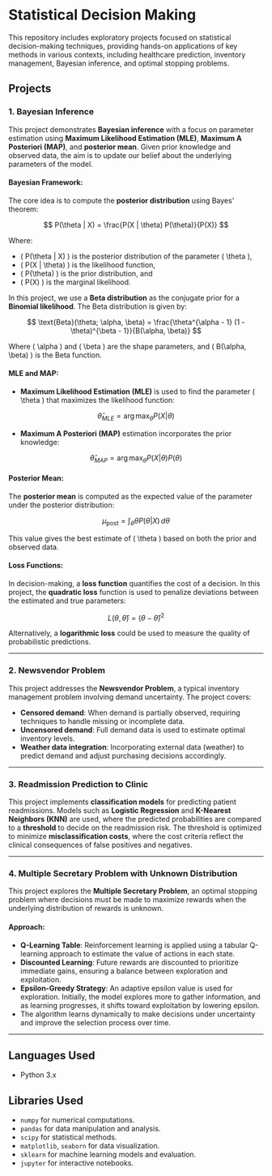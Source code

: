# Statistical Decision Making

This repository includes exploratory projects focused on statistical decision-making techniques, providing hands-on applications of key methods in various contexts, including healthcare prediction, inventory management, Bayesian inference, and optimal stopping problems.

## Projects

### 1. Bayesian Inference
This project demonstrates **Bayesian inference** with a focus on parameter estimation using **Maximum Likelihood Estimation (MLE)**, **Maximum A Posteriori (MAP)**, and **posterior mean**. Given prior knowledge and observed data, the aim is to update our belief about the underlying parameters of the model.

#### Bayesian Framework:
The core idea is to compute the **posterior distribution** using Bayes' theorem:

$$
P(\theta | X) = \frac{P(X | \theta) P(\theta)}{P(X)}
$$

Where:
- \( P(\theta | X) \) is the posterior distribution of the parameter \( \theta \),
- \( P(X | \theta) \) is the likelihood function,
- \( P(\theta) \) is the prior distribution, and
- \( P(X) \) is the marginal likelihood.

In this project, we use a **Beta distribution** as the conjugate prior for a **Binomial likelihood**. The Beta distribution is given by:

$$
\text{Beta}(\theta; \alpha, \beta) = \frac{\theta^{\alpha - 1} (1 - \theta)^{\beta - 1}}{B(\alpha, \beta)}
$$

Where \( \alpha \) and \( \beta \) are the shape parameters, and \( B(\alpha, \beta) \) is the Beta function.

#### MLE and MAP:
- **Maximum Likelihood Estimation (MLE)** is used to find the parameter \( \theta \) that maximizes the likelihood function:

$$
\hat{\theta}_{MLE} = \arg\max_{\theta} P(X | \theta)
$$

- **Maximum A Posteriori (MAP)** estimation incorporates the prior knowledge:

$$
\hat{\theta}_{MAP} = \arg\max_{\theta} P(X | \theta) P(\theta)
$$

#### Posterior Mean:
The **posterior mean** is computed as the expected value of the parameter under the posterior distribution:

$$
\mu_{\text{post}} = \int_{\theta} \theta P(\theta | X) \, d\theta
$$

This value gives the best estimate of \( \theta \) based on both the prior and observed data.

#### Loss Functions:
In decision-making, a **loss function** quantifies the cost of a decision. In this project, the **quadratic loss** function is used to penalize deviations between the estimated and true parameters:

$$
L(\theta, \hat{\theta}) = (\theta - \hat{\theta})^2
$$

Alternatively, a **logarithmic loss** could be used to measure the quality of probabilistic predictions.

---

### 2. Newsvendor Problem
This project addresses the **Newsvendor Problem**, a typical inventory management problem involving demand uncertainty. The project covers:
- **Censored demand**: When demand is partially observed, requiring techniques to handle missing or incomplete data.
- **Uncensored demand**: Full demand data is used to estimate optimal inventory levels.
- **Weather data integration**: Incorporating external data (weather) to predict demand and adjust purchasing decisions accordingly.

---

### 3. Readmission Prediction to Clinic
This project implements **classification models** for predicting patient readmissions. Models such as **Logistic Regression** and **K-Nearest Neighbors (KNN)** are used, where the predicted probabilities are compared to a **threshold** to decide on the readmission risk. The threshold is optimized to minimize **misclassification costs**, where the cost criteria reflect the clinical consequences of false positives and negatives.

---

### 4. Multiple Secretary Problem with Unknown Distribution
This project explores the **Multiple Secretary Problem**, an optimal stopping problem where decisions must be made to maximize rewards when the underlying distribution of rewards is unknown. 

#### Approach:
- **Q-Learning Table**: Reinforcement learning is applied using a tabular Q-learning approach to estimate the value of actions in each state.
- **Discounted Learning**: Future rewards are discounted to prioritize immediate gains, ensuring a balance between exploration and exploitation.
- **Epsilon-Greedy Strategy**: An adaptive epsilon value is used for exploration. Initially, the model explores more to gather information, and as learning progresses, it shifts toward exploitation by lowering epsilon.
- The algorithm learns dynamically to make decisions under uncertainty and improve the selection process over time.

---

## Languages Used
- Python 3.x

## Libraries Used
- `numpy` for numerical computations.
- `pandas` for data manipulation and analysis.
- `scipy` for statistical methods.
- `matplotlib`, `seaborn` for data visualization.
- `sklearn` for machine learning models and evaluation.
- `jupyter` for interactive notebooks.
